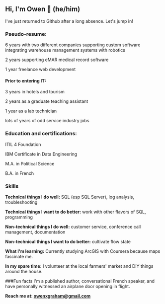 ## Hi, I'm Owen 👋 (he/him)

<!--
**forgotten-where-clause/forgotten-where-clause** is a ✨ _special_ ✨ repository because its `README.md` (this file) appears on your GitHub profile.

Here are some ideas to get you started:

- 🌱 I’m currently learning ...
- 👯 I’m looking to collaborate on ...
- 🤔 I’m looking for help with ...
- 💬 Ask me about ...
- 📫 How to reach me: ...
- 😄 Pronouns: ...
- ⚡ Fun fact: ...
-->
I've just returned to Github after a long absence. Let's jump in!

### Pseudo-resume:

6 years with two different companies supporting custom software integrating warehouse management systems with robotics

2 years supporting eMAR medical record software

1 year freelance web development


#### Prior to entering IT:

3 years in hotels and tourism

2 years as a graduate teaching assistant

1 year as a lab technician

lots of years of odd service industry jobs


### Education and certifications:

ITIL 4 Foundation

IBM Certificate in Data Engineering

M.A. in Political Science

B.A. in French


### Skills
**Technical things I do well:** SQL (esp SQL Server), log analysis, troubleshooting

**Technical things I want to do better:** work with other flavors of SQL, programming

**Non-technical things I do well:** customer service, conference call management, documentation

**Non-technical things I want to do better:** cultivate flow state

**What I'm learning:** Currently studying ArcGIS with Coursera because maps fascinate me.

**In my spare time:** I volunteer at the local farmers' market and DIY things around the house.


###Fun facts 
I'm a published author, conversational French speaker, and have personally witnessed an airplane door opening in flight.

**Reach me at: owenxgraham@gmail.com**


